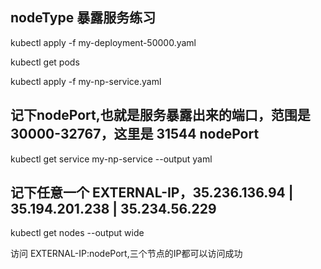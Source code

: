 ## nodeType 暴露服务练习

kubectl apply -f my-deployment-50000.yaml

kubectl get pods

kubectl apply -f my-np-service.yaml

## 记下nodePort,也就是服务暴露出来的端口，范围是30000-32767，这里是 31544 nodePort
kubectl get service my-np-service --output yaml

## 记下任意一个 EXTERNAL-IP，35.236.136.94 | 35.194.201.238 |  35.234.56.229
kubectl get nodes --output wide

访问 EXTERNAL-IP:nodePort,三个节点的IP都可以访问成功
